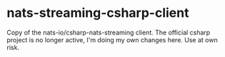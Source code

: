 # nats-streaming-csharp-client
Copy of the nats-io/csharp-nats-streaming client. The official csharp project is no longer active, I'm doing my own changes here. Use at own risk.
